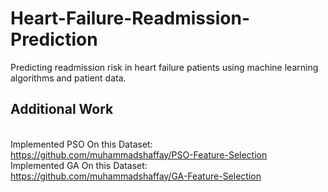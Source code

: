 # Heart-Failure-Readmission-Prediction
Predicting readmission risk in heart failure patients using machine learning algorithms and patient data.

## Additional Work
<br> Implemented PSO On this Dataset: https://github.com/muhammadshaffay/PSO-Feature-Selection 
<br> Implemented GA On this Dataset: https://github.com/muhammadshaffay/GA-Feature-Selection
